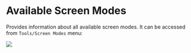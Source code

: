 # Available Screen Modes

Provides information about all available screen modes. It can be accessed from `Tools/Screen Modes` menu:

![](https://raw.githubusercontent.com/G1ANT-Robot/G1ANT.Manual/raw/develop/-assets/screen-mode.jpg)

